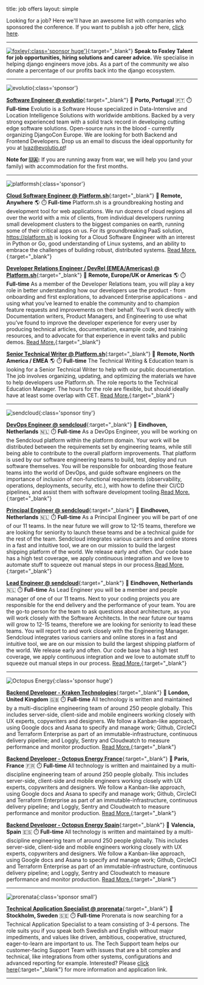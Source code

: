 title: job offers
layout: simple

Looking for a job? Here we'll have an awesome list with companies who sponsored the conference. If you want to publish a job offer here, [click here](/sponsors/sponsorship/).

<hr/>

[![foxley](/static/images/sponsors/foxley.png){:class='sponsor huge'}](https://www.foxleytalent.com/){:target="_blank"}
**Speak to Foxley Talent for job opportunities, hiring solutions and career advice.** We specialise in helping django engineers move jobs. As a part of the community we also donate a percentage of our profits back into the django ecosystem.

<hr/>

![evolutio](/static/images/sponsors/evolutio.png){:class='sponsor'}

[**Software Engineer @ evolutio**](https://evolutio.pt/){:target="_blank"} 
📍 **Porto, Portugal** 🇵🇹
⏱️ **Full-time**
Evolutio is a Software House specialized in Data-Intensive and Location Intelligence Solutions with worldwide ambitions. Backed by a very strong experienced team with a solid track record in developing cutting edge software solutions. Open-source runs in the blood - currently organizing DjangoCon Europe. We are looking for both Backend and Frontend Developers.
 Drop us an email to discuss the ideal opportunity for you at [lvaz@evolutio.pt](mailto:lvaz@evolutio.pt)!
 
**Note for 🇺🇦:** If you are running away from war, we will help you (and your family) with accommodation for the first months.

<hr/>

![platformsh](/static/images/sponsors/platformsh.png){:class='sponsor'}

[**Cloud Software Engineer @ Platform.sh**](https://grnh.se/8d57e3db2us){:target="_blank"}
📍 **Remote, Anywhere** 🌎
⏱️ **Full-time**
Platform.sh is a groundbreaking hosting and development tool for web applications. We run dozens of cloud regions all over the world with a mix of clients, from individual developers running small development clusters to the biggest companies on earth, running some of their critical apps on us.
For its groundbreaking PaaS solution, https://platform.sh is looking for a Cloud Software Engineer with an interest in Python or Go, good understanding of Linux systems, and an ability to embrace the challenges of building robust, distributed systems. [Read More.](https://grnh.se/8d57e3db2us){:target="_blank"}

[**Developer Relations Engineer / DevRel (EMEA/Americas) @ Platform.sh**](https://grnh.se/b16d68922us){:target="_blank"}
📍 **Remote, Europe/UK or Americas** 🌎
⏱️ **Full-time**
As a member of the Developer Relations team, you will play a key role in better understanding how our developers use the product - from onboarding and first explorations, to advanced Enterprise applications - and using what you’ve learned to enable the community and to champion feature requests and improvements on their behalf.
You’ll work directly with Documentation writers, Product Managers, and Engineering to use what you’ve found to improve the developer experience for every user by producing technical articles, documentation, example code, and training resources, and to advocate for that experience in event talks and public demos. [Read More.](https://grnh.se/b16d68922us){:target="_blank"}

[**Senior Technical Writer @ Platform.sh**](https://grnh.se/93b6134a2us){:target="_blank"}
📍 **Remote, North America / EMEA** 🌎
⏱️ **Full-time**
The Technical Writing & Education team is looking for a Senior Technical Writer to help with our public documentation. The job involves organizing, updating, and optimizing the materials we have to help developers use Platform.sh. The role reports to the Technical Education Manager.
The hours for the role are flexible, but should ideally have at least some overlap with CET. [Read More.](https://grnh.se/93b6134a2us){:target="_blank"}

<hr/>

![sendcloud](/static/images/sponsors/sendcloud.png){:class='sponsor tiny'}  

[**DevOps Engineer @ sendcloud**](https://grnh.se/d0eb1e442us){:target="_blank"} 
📍 **Eindhoven, Netherlands** 🇳🇱
⏱️ **Full-time**
As a DevOps Engineer, you will be working on the Sendcloud platform within the platform domain. Your work will be distributed between the requirements set by engineering teams, while still being able to contribute to the overall platform improvements. That platform is used by our software engineering teams to build, test, deploy and run software themselves. You will be responsible for onboarding those feature teams into the world of DevOps, and guide software engineers on the importance of inclusion of non-functional requirements (observability, operations, deployments, security, etc.), with how to define their CI/CD pipelines, and assist them with software development tooling.[Read More.](https://grnh.se/d0eb1e442us){:target="_blank"} 

[**Principal Engineer @ sendcloud**](https://grnh.se/ccee9d8e2us){:target="_blank"} 
📍 **Eindhoven, Netherlands** 🇳🇱
⏱️ **Full-time**
As a Principal Engineer you will be part of one of our 11 teams. In the near future we will grow to 12-15 teams, therefore we are looking for seniority to launch these teams and be a technical guide for the rest of the team. Sendcloud integrates various carriers and online stores in a fast and intuitive tool, we are on our mission to build the largest shipping platform of the world. We release early and often. Our code base has a high test coverage, we apply continuous integration and we love to automate stuff to squeeze out manual steps in our process.[Read More.](https://grnh.se/ccee9d8e2us){:target="_blank"} 

[**Lead Engineer @ sendcloud**](https://grnh.se/4619f5312us){:target="_blank"} 
📍 **Eindhoven, Netherlands** 🇳🇱
⏱️ **Full-time**
As Lead Engineer you will be a member and people manager of one of our 11 teams. Next to your coding projects you are responsible for the end delivery and the performance of your  team. You are the go-to person for the team to ask questions about architecture, as you will work closely with the Software Architects. In the near future our teams will grow to 12-15 teams, therefore we are looking for seniority to lead these teams. You will report to and work closely with the Engineering Manager. Sendcloud integrates various carriers and online stores in a fast and intuitive tool, we are on our mission to build the largest shipping platform of the world. We release early and often. Our code base has a high test coverage, we apply continuous integration and we love to automate stuff to squeeze out manual steps in our process. [Read More.](https://grnh.se/4619f5312us){:target="_blank"} 

<hr/>

![Octopus Energy](/static/images/sponsors/octopus.png){:class='sponsor huge'} 

[**Backend Developer - Kraken Technologies**](https://jobs.lever.co/octoenergy/37eeec91-cec2-40e3-9b5e-808971f5d790){:target="_blank"} 
📍 **London, United Kingdom** 🇬🇧
⏱️ **Full-time**
All technology is written and maintained by a multi-discipline engineering team of around 250 people globally. This includes server-side, client-side and mobile engineers working closely with UX experts, copywriters and designers.
We follow a Kanban-like approach, using Google docs and Asana to specify and manage work; Github, CircleCI and Terraform Enterprise as part of an immutable-infrastructure, continuous delivery pipeline; and Loggly, Sentry and Cloudwatch to measure performance and monitor production. [Read More.](https://jobs.lever.co/octoenergy/37eeec91-cec2-40e3-9b5e-808971f5d790){:target="_blank"} 

[**Backend Developer - Octopus Energy France**](https://jobs.lever.co/octoenergy/2e77f196-3f3e-4808-bb60-0562ce0f7b2d){:target="_blank"} 
📍 **Paris, France** 🇫🇷
⏱️ **Full-time**
All technology is written and maintained by a multi-discipline engineering team of around 250 people globally. This includes server-side, client-side and mobile engineers working closely with UX experts, copywriters and designers.
We follow a Kanban-like approach, using Google docs and Asana to specify and manage work; Github, CircleCI and Terraform Enterprise as part of an immutable-infrastructure, continuous delivery pipeline; and Loggly, Sentry and Cloudwatch to measure performance and monitor production. [Read More.](https://jobs.lever.co/octoenergy/2e77f196-3f3e-4808-bb60-0562ce0f7b2d){:target="_blank"} 

[**Backend Developer - Octopus Energy Spain**](https://jobs.lever.co/octoenergy/05efc370-6242-46e6-a813-222755c5019a){:target="_blank"} 
📍 **Valencia, Spain** 🇪🇸
⏱️ **Full-time**
All technology is written and maintained by a multi-discipline engineering team of around 250 people globally. This includes server-side, client-side and mobile engineers working closely with UX experts, copywriters and designers.
We follow a Kanban-like approach, using Google docs and Asana to specify and manage work; Github, CircleCI and Terraform Enterprise as part of an immutable-infrastructure, continuous delivery pipeline; and Loggly, Sentry and Cloudwatch to measure performance and monitor production. [Read More.](https://jobs.lever.co/octoenergy/05efc370-6242-46e6-a813-222755c5019a){:target="_blank"} 

<hr/>

![prorenata](/static/images/sponsors/prorenata.png){:class='sponsor small'}

[**Technical Application Specialist @ prorenata**](https://emp.jobylon.com/jobs/134239-prorenata-ab-teknisk-systemspecialist/){:target="_blank"} 
📍 **Stockholm, Sweden** 🇸🇪
⏱️ **Full-time**
Prorenata is now searching for a Technical Application Specialist to a team consisting of 3-4 persons. The role suits you if you speak both Swedish and English without major impediments, and values like driven, ambitious, cooperative, structured, eager-to-learn are important to us. The Tech Support team helps our customer-facing Support Team with issues that are a bit complex and technical, like integrations from other systems, configurations and advanced reporting for example. Interested? Please [click here](https://emp.jobylon.com/jobs/134239-prorenata-ab-teknisk-systemspecialist/){:target="_blank"}  for more information and application link.

<hr/>
